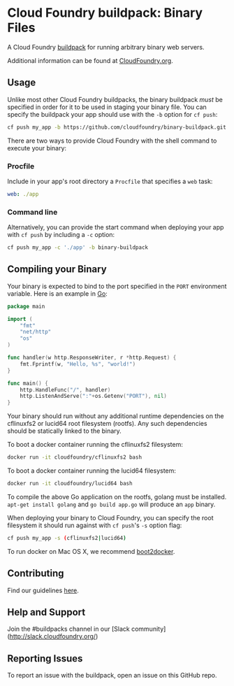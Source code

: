 # Cloud Foundry buildpack: Binary Files

A Cloud Foundry [buildpack](http://docs.cloudfoundry.org/buildpacks/) for running arbitrary binary web servers.

Additional information can be found at [CloudFoundry.org](http://docs.cloudfoundry.org/buildpacks/).

## Usage

Unlike most other Cloud Foundry buildpacks, the binary buildpack *must* be specified in order for it to be used in staging your binary file. You can specify the buildpack your app should use with the `-b` option for `cf push`:

```bash
cf push my_app -b https://github.com/cloudfoundry/binary-buildpack.git
```

There are two ways to provide Cloud Foundry with the shell command to execute your binary:

### Procfile

Include in your app's root directory a `Procfile` that specifies a `web` task:

```yaml
web: ./app
```

### Command line

Alternatively, you can provide the start command when deploying your app with `cf push` by including a `-c` option:

```bash
cf push my_app -c './app' -b binary-buildpack
```

## Compiling your Binary

Your binary is expected to bind to the port specified in the `PORT` environment variable. Here is an example in [Go](https://golang.org/):

```go
package main

import (
	"fmt"
	"net/http"
	"os"
)

func handler(w http.ResponseWriter, r *http.Request) {
	fmt.Fprintf(w, "Hello, %s", "world!")
}

func main() {
	http.HandleFunc("/", handler)
	http.ListenAndServe(":"+os.Getenv("PORT"), nil)
}
```

Your binary should run without any additional runtime dependencies on the cflinuxfs2 or lucid64 root filesystem (rootfs). Any such dependencies should be statically linked to the binary.

To boot a docker container running the cflinuxfs2 filesystem:

```bash
docker run -it cloudfoundry/cflinuxfs2 bash
```

To boot a docker container running the lucid64 filesystem:

```bash
docker run -it cloudfoundry/lucid64 bash
```

To compile the above Go application on the rootfs, golang must be installed. `apt-get install golang` and `go build app.go` will produce an `app` binary.

When deploying your binary to Cloud Foundry, you can specify the root filesystem it should run against with `cf push`'s `-s` option flag:

```bash
cf push my_app -s (cflinuxfs2|lucid64)
```

To run docker on Mac OS X, we recommend [boot2docker](http://boot2docker.io/).

## Contributing

Find our guidelines [here](./CONTRIBUTING.md).

## Help and Support

Join the #buildpacks channel in our [Slack community] (http://slack.cloudfoundry.org/) 

## Reporting Issues

To report an issue with the buildpack, open an issue on this GitHub repo.
